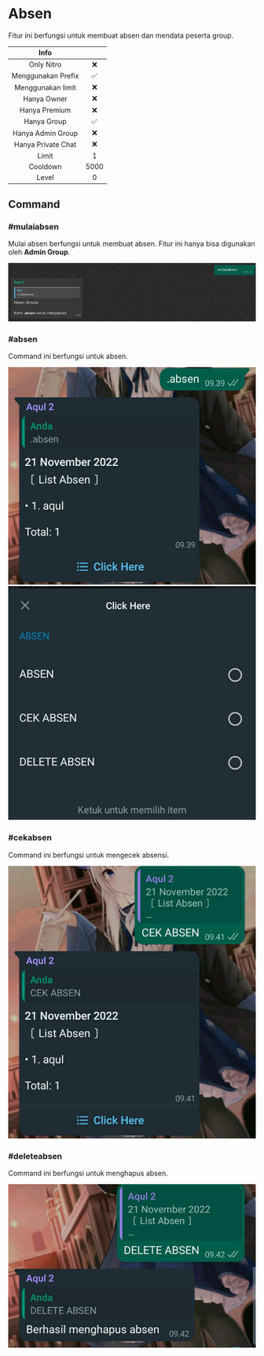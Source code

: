 # Absen

Fitur ini berfungsi untuk membuat absen dan mendata peserta group.

|                       Info                        |      |
| :-----------------------------------------------: | :--: |
| <div class="label license nitro">Only Nitro</div> |  ❌  |
|                Menggunakan Prefix                 |  ✅  |
|                 Menggunakan limit                 |  ❌  |
|                    Hanya Owner                    |  ❌  |
|                   Hanya Premium                   |  ❌  |
|                    Hanya Group                    |  ✅  |
|                 Hanya Admin Group                 |  ❌  |
|                Hanya Private Chat                 |  ❌  |
|                       Limit                       |  1   |
|                     Cooldown                      | 5000 |
|                       Level                       |  0   |

## Command

### #mulaiabsen

Mulai absen berfungsi untuk membuat absen. Fitur ini hanya bisa digunakan oleh **Admin Group**.

![Mulai absen](../img/absen/mulaiabsen.png)

### #absen

Command ini berfungsi untuk absen.

![Absen](../img/absen/absen.jpg)
![List absen](../img/absen/listabsen.jpg)

### #cekabsen

Command ini berfungsi untuk mengecek absensi.

![Cek Absen](../img/absen/cekabsen.jpg)

### #deleteabsen

Command ini berfungsi untuk menghapus absen.

![Delete Absen](../img/absen/deleteabsen.jpg)
